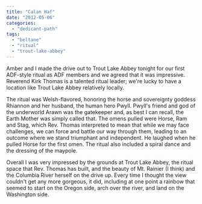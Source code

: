 ```yaml
---
title: "Calan Haf"
date: "2012-05-06"
categories: 
  - "dedicant-path"
tags: 
  - "beltane"
  - "ritual"
  - "trout-lake-abbey"
---
```


Amber and I made the drive out to Trout Lake Abbey tonight for our first ADF-style ritual as ADF members and we agreed that it was impressive. Reverend Kirk Thomas is a talented ritual leader; we're lucky to have a location like Trout Lake Abbey relatively locally.

The ritual was Welsh-flavored, honoring the horse and sovereignty goddess Rhiannon and her husband, the human hero Pwyll. Pwyll's friend and god of the underworld Arawn was the gatekeeper and, as best I can recall, the Earth Mother was simply called that. The omens pulled were Horse, Ram and Stag, which Rev. Thomas interpreted to mean that while we may face challenges, we can force and battle our way through them, leading to an outcome where we stand triumphant and independent. He laughed when he pulled Horse for the first omen. The ritual also included a spiral dance and the dressing of the maypole.

Overall I was very impressed by the grounds at Trout Lake Abbey, the ritual space that Rev. Thomas has built, and the beauty of Mt. Rainier (I think) and the Columbia River herself on the drive up. Every time I thought the view couldn't get any more gorgeous, it did, including at one point a rainbow that seemed to start on the Oregon side, arch over the river, and land on the Washington side.

